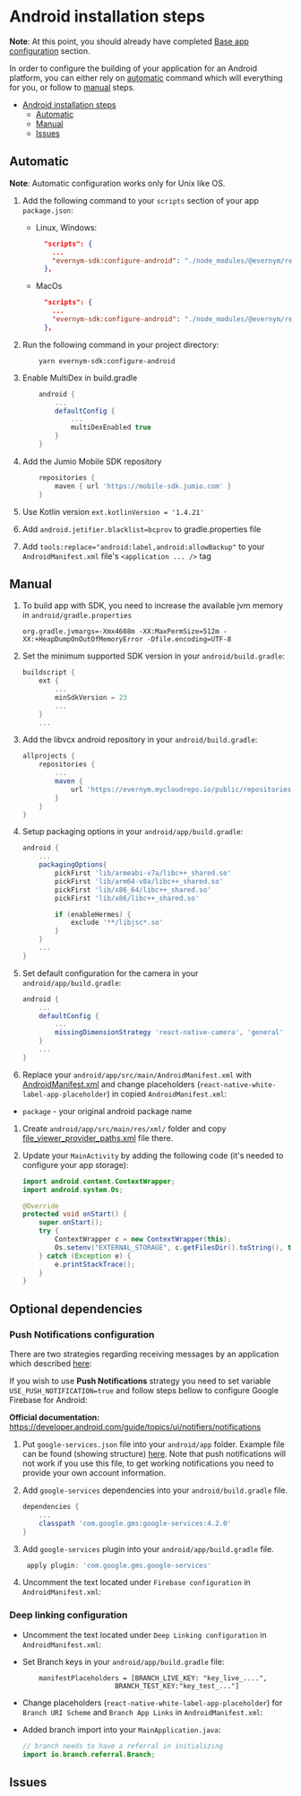 # Android installation steps

**Note**: At this point, you should already have completed [Base app configuration](../README.md#base-app-configuration) section.

In order to configure the building of your application for an Android platform, you can either rely on [automatic](#automatic) command which will everything for you, or follow to [manual](#manual) steps.

- [Android installation steps](#android-installation-steps)
  - [Automatic](#automatic)
  - [Manual](#manual)
  - [Issues](#issues)

## Automatic

**Note**: Automatic configuration works only for Unix like OS.

1. Add the following command to your `scripts` section of your app `package.json`:
    * Linux, Windows:
      ```json
        "scripts": {
          ...
          "evernym-sdk:configure-android": "./node_modules/@evernym/react-native-white-label-app/files/android/configure-android.sh"
        },
      ```
    * MacOs
      ```json
        "scripts": {
          ...
          "evernym-sdk:configure-android": "./node_modules/@evernym/react-native-white-label-app/files/android/configure-android-mac.sh"
        },
      ```
      
1. Run the following command in your project directory:

    ```shell
        yarn evernym-sdk:configure-android
    ```

1. Enable MultiDex in build.gradle

    ```groovy
        android {
            ...
            defaultConfig {
                ...
                multiDexEnabled true
            }
        }
    ```

1. Add the Jumio Mobile SDK repository

    ```groovy
        repositories {  
            maven { url 'https://mobile-sdk.jumio.com' }
        }
    ```

1. Use Kotlin version `ext.kotlinVersion = '1.4.21'`

1. Add `android.jetifier.blacklist=bcprov` to gradle.properties file

1. Add `tools:replace="android:label,android:allowBackup"` to your `AndroidManifest.xml` file's `<application ... />` tag

## Manual

1. To build app with SDK, you need to increase the available jvm memory in `android/gradle.properties`

    ```properties
    org.gradle.jvmargs=-Xmx4608m -XX:MaxPermSize=512m -XX:+HeapDumpOnOutOfMemoryError -Dfile.encoding=UTF-8
    ```

1. Set the minimum supported SDK version in your `android/build.gradle`:

    ```groovy
    buildscript {
        ext {
            ...
            minSdkVersion = 23
            ...
        }
        ...
    ```

1. Add the libvcx android repository in your `android/build.gradle`:

    ```groovy
    allprojects {
        repositories {
            ...
            maven {
                url 'https://evernym.mycloudrepo.io/public/repositories/libvcx-android'
            }
        }
    }
    ```

1. Setup packaging options in your `android/app/build.gradle`:

   ```groovy
   android {
       ...
       packagingOptions{
           pickFirst 'lib/armeabi-v7a/libc++_shared.so'
           pickFirst 'lib/arm64-v8a/libc++_shared.so'
           pickFirst 'lib/x86_64/libc++_shared.so'
           pickFirst 'lib/x86/libc++_shared.so'
   
           if (enableHermes) {
               exclude '**/libjsc*.so'
           }
       }
       ...
   }
   ```

1. Set default configuration for the camera in your `android/app/build.gradle`:

   ```groovy
   android {
       ...
       defaultConfig {
           ...
           missingDimensionStrategy 'react-native-camera', 'general'
       }
       ...
   }
   ```

1. Replace your `android/app/src/main/AndroidManifest.xml` with [AndroidManifest.xml](files/android/AndroidManifest.xml) and  change placeholders (`react-native-white-label-app-placeholder`) in copied `AndroidManifest.xml`:
  * `package` - your original android package name

1. Create `android/app/src/main/res/xml/` folder and copy [file_viewer_provider_paths.xml](files/android/file_viewer_provider_paths.xml) file there.

1. Update your `MainActivity` by adding the following code (it's needed to configure your app storage):

    ```java
    import android.content.ContextWrapper;
    import android.system.Os;
    ```

    ```java
    @Override
    protected void onStart() {
        super.onStart();
        try {
            ContextWrapper c = new ContextWrapper(this);
            Os.setenv("EXTERNAL_STORAGE", c.getFilesDir().toString(), true);
        } catch (Exception e) {
            e.printStackTrace();
        }
    }
   ```

## Optional dependencies

### Push Notifications configuration

There are two strategies regarding receiving messages by an application which described [here](./Customization.md#receiving-message):

If you wish to use **Push Notifications** strategy you need to set variable `USE_PUSH_NOTIFICATION=true` and follow steps bellow to configure Google Firebase for Android:

**Official documentation:** https://developer.android.com/guide/topics/ui/notifiers/notifications

1. Put `google-services.json` file into your `android/app` folder.
   Example file can be found (showing structure) [here](files/android/google-services.json).
   Note that push notifications will not work if you use this file, to get working notifications you need to provide your own account information.

1. Add `google-services` dependencies into your `android/build.gradle` file.

    ```groovy
    dependencies {
        ...
        classpath 'com.google.gms:google-services:4.2.0'
    }
    ```

1. Add `google-services` plugin into your `android/app/build.gradle` file.

    ```groovy
     apply plugin: 'com.google.gms.google-services'
    ```

1. Uncomment the text located under `Firebase configuration` in `AndroidManifest.xml`:

### Deep linking configuration

* Uncomment the text located under `Deep Linking configuration` in `AndroidManifest.xml`:

* Set Branch keys in your `android/app/build.gradle` file:

    ```
        manifestPlaceholders = [BRANCH_LIVE_KEY: "key_live_....",
                           BRANCH_TEST_KEY:"key_test_..."]
    ```

* Change placeholders (`react-native-white-label-app-placeholder`) for `Branch URI Scheme` and `Branch App Links` in `AndroidManifest.xml`:

* Added branch import into your `MainApplication.java`:

    ```java
    // branch needs to have a referral in initializing
    import io.branch.referral.Branch;
   ```

## Issues
